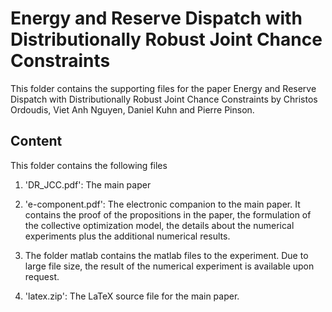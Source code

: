 # Energy and Reserve Dispatch with Distributionally Robust Joint Chance Constraints

This folder contains the supporting files for the paper Energy and Reserve Dispatch with Distributionally Robust Joint Chance Constraints by Christos Ordoudis, Viet Anh Nguyen, Daniel Kuhn and Pierre Pinson.

## Content

This folder contains the following files

1. 'DR_JCC.pdf': The main paper

2. 'e-component.pdf': The electronic companion to the main paper. It contains the proof of the propositions in the paper, the formulation of the collective optimization model, the details about the numerical experiments plus the additional numerical results.

3. The folder matlab contains the matlab files to the experiment. Due to large file size, the result of the numerical experiment is available upon request.

4. 'latex.zip': The LaTeX source file for the main paper.
